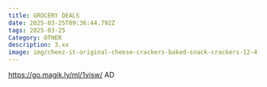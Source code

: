 ```yaml
---
title: GROCERY DEALS
date: 2025-03-25T09:36:44.792Z
tags: 2025-03-25
Category: OTHER
description: 3.xx
image: img/cheez-it-original-cheese-crackers-baked-snack-crackers-12-4-oz_dc297f49-4a7c-4c19-8923-95113aafe2b2.159581eb0360a9f5ba24ca5e86a2d4c5.webp
---
```

https://go.magik.ly/ml/1visw/
AD